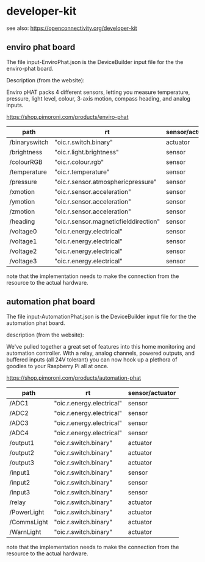 # developer-kit


see also:  https://openconnectivity.org/developer-kit

## enviro phat board

The file input-EnviroPhat.json is the DeviceBuilder input file for the
the enviro-phat board.

Description (from the website):

Enviro pHAT packs 4 different sensors, letting you measure temperature, pressure, light level, colour, 3-axis motion, compass heading, and analog inputs.

https://shop.pimoroni.com/products/enviro-phat


| path  |  rt | sensor/actuator |
| ----- | ----- | -------|
| /binaryswitch |  "oic.r.switch.binary"  |  actuator |
| /brightness |  "oic.r.light.brightness"  | sensor |
| /colourRGB |  "oic.r.colour.rgb"  | sensor  |
| /temperature  | "oic.r.temperature"  | sensor |
| /pressure          |  "oic.r.sensor.atmosphericpressure"    | sensor |
| /xmotion  |  "oic.r.sensor.acceleration"  | sensor |
| /ymotion  |  "oic.r.sensor.acceleration"  | sensor |
| /zmotion  |  "oic.r.sensor.acceleration"  | sensor |
| /heading          |  "oic.r.sensor.magneticfielddirection"  | sensor |
| /voltage0          |  "oic.r.energy.electrical"  | sensor |
| /voltage1          |  "oic.r.energy.electrical"  |sensor |
| /voltage2          |  "oic.r.energy.electrical"  | sensor |
| /voltage3          |  "oic.r.energy.electrical"  | sensor |

note that the implementation needs to make the connection from the resource to the actual hardware.



## automation phat board


The file input-AutomationPhat.json is the DeviceBuilder input file for the
the automation phat board.

description (from the website):

We've pulled together a great set of features into this home monitoring and automation controller. 
With a relay, analog channels, powered outputs, and buffered inputs (all 24V tolerant) you can now hook up a plethora of goodies to your Raspberry Pi all at once.

https://shop.pimoroni.com/products/automation-phat


| path  |  rt | sensor/actuator |
| ----- | ----- | -------|
| /ADC1 |  "oic.r.energy.electrical"  |  sensor |
| /ADC2 |  "oic.r.energy.electrical"  |  sensor |
| /ADC3 |  "oic.r.energy.electrical"  |  sensor |
| /ADC4 |  "oic.r.energy.electrical"  |  sensor |
| /output1 |  "oic.r.switch.binary"  |  actuator |
| /output2 |  "oic.r.switch.binary"  |  actuator |
| /output3 |  "oic.r.switch.binary"  |  actuator |
| /input1 |  "oic.r.switch.binary"  |  sensor |
| /input2 |  "oic.r.switch.binary"  |  sensor |
| /input3 |  "oic.r.switch.binary"  |  sensor |
| /relay |  "oic.r.switch.binary"  |  actuator |
| /PowerLight |  "oic.r.switch.binary"  |  actuator |
| /CommsLight |  "oic.r.switch.binary"  |  actuator |
| /WarnLight |  "oic.r.switch.binary"  |  actuator |


note that the implementation needs to make the connection from the resource to the actual hardware.